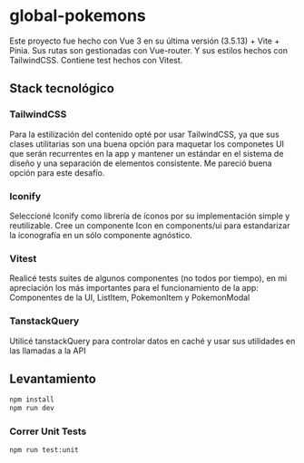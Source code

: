 # global-pokemons

Este proyecto fue hecho con Vue 3 en su última versión (3.5.13) + Vite + Pinia. Sus rutas son gestionadas con Vue-router. Y sus estilos hechos con TailwindCSS. Contiene test hechos con Vitest.

## Stack tecnológico

### TailwindCSS
Para la estilización del contenido opté por usar TailwindCSS, ya que sus clases utilitarias son una buena opción para maquetar los componetes UI que serán recurrentes en la app y mantener un estándar en el sistema de diseño y una separación de elementos consistente. Me pareció buena opción para este desafío.

### Iconify
Seleccioné Iconify como librería de íconos por su implementación simple y reutilizable. Cree un componente Icon en components/ui para estandarizar la iconografía en un sólo componente agnóstico.

### Vitest
Realicé tests suites de algunos componentes (no todos por tiempo), en mi apreciación los más importantes para el funcionamiento de la app: Componentes de la UI, ListItem, PokemonItem y PokemonModal

### TanstackQuery
Utilicé tanstackQuery para controlar datos en caché y usar sus utilidades en las llamadas a la API

## Levantamiento

```sh
npm install
npm run dev
```

### Correr Unit Tests

```sh
npm run test:unit
```